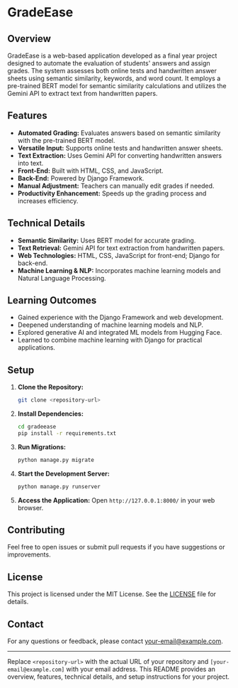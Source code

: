 

# GradeEase

## Overview

GradeEase is a web-based application developed as a final year project designed to automate the evaluation of students' answers and assign grades. The system assesses both online tests and handwritten answer sheets using semantic similarity, keywords, and word count. It employs a pre-trained BERT model for semantic similarity calculations and utilizes the Gemini API to extract text from handwritten papers.

## Features

- **Automated Grading:** Evaluates answers based on semantic similarity with the pre-trained BERT model.
- **Versatile Input:** Supports online tests and handwritten answer sheets.
- **Text Extraction:** Uses Gemini API for converting handwritten answers into text.
- **Front-End:** Built with HTML, CSS, and JavaScript.
- **Back-End:** Powered by Django Framework.
- **Manual Adjustment:** Teachers can manually edit grades if needed.
- **Productivity Enhancement:** Speeds up the grading process and increases efficiency.

## Technical Details

- **Semantic Similarity:** Uses BERT model for accurate grading.
- **Text Retrieval:** Gemini API for text extraction from handwritten papers.
- **Web Technologies:** HTML, CSS, JavaScript for front-end; Django for back-end.
- **Machine Learning & NLP:** Incorporates machine learning models and Natural Language Processing.

## Learning Outcomes

- Gained experience with the Django Framework and web development.
- Deepened understanding of machine learning models and NLP.
- Explored generative AI and integrated ML models from Hugging Face.
- Learned to combine machine learning with Django for practical applications.

## Setup

1. **Clone the Repository:**
   ```bash
   git clone <repository-url>
   ```

2. **Install Dependencies:**
   ```bash
   cd gradeease
   pip install -r requirements.txt
   ```

3. **Run Migrations:**
   ```bash
   python manage.py migrate
   ```

4. **Start the Development Server:**
   ```bash
   python manage.py runserver
   ```

5. **Access the Application:**
   Open `http://127.0.0.1:8000/` in your web browser.

## Contributing

Feel free to open issues or submit pull requests if you have suggestions or improvements. 

## License

This project is licensed under the MIT License. See the [LICENSE](LICENSE) file for details.

## Contact

For any questions or feedback, please contact [your-email@example.com](mailto:your-email@example.com).

---

Replace `<repository-url>` with the actual URL of your repository and `[your-email@example.com]` with your email address. This README provides an overview, features, technical details, and setup instructions for your project.
